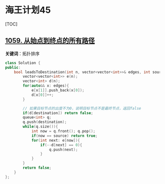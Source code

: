 # 海王计划45

[TOC]



## [1059. 从始点到终点的所有路径](https://leetcode.cn/problems/all-paths-from-source-lead-to-destination/)

**关键词**：拓扑排序

~~~c++
class Solution {
public:
    bool leadsToDestination(int n, vector<vector<int>>& edges, int source, int destination) {
        vector<vector<int>> e(n);
        vector<int> d(n);
        for(auto&& x: edges){
            e[x[1]].push_back(x[0]);
            d[x[0]]++;
        }        

        // 如果目标节点的出度不为0，说明目标节点不是最终节点，返回false
        if(d[destination]) return false;
        queue<int> q;
        q.push(destination);
        while(q.size()){
            int now = q.front(); q.pop();
            if(now == source) return true;
            for(int next: e[now]){
                if(--d[next] == 0){
                    q.push(next);
                }
            }
        }
        return false;
    }
};
~~~

